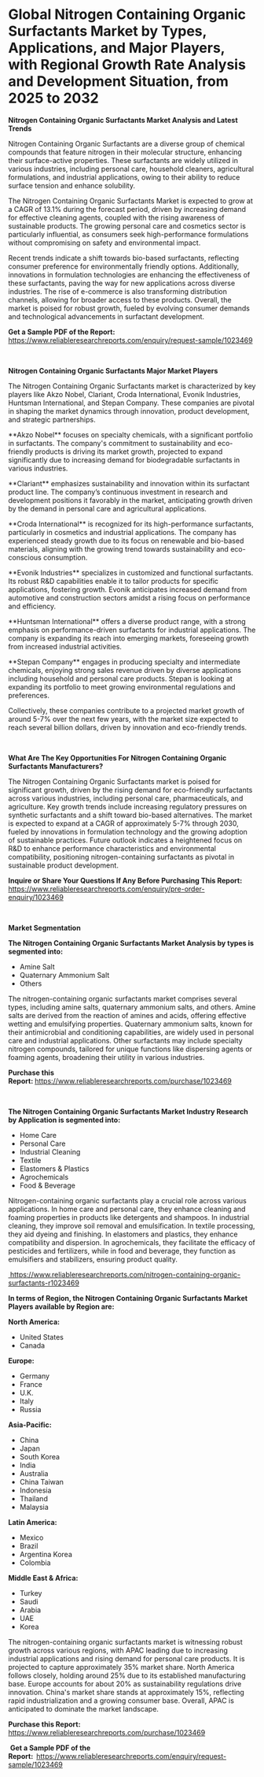 <p><h1>Global Nitrogen Containing Organic Surfactants Market by Types, Applications, and Major Players, with Regional Growth Rate Analysis and Development Situation, from 2025 to 2032</h1></p><p><strong>Nitrogen Containing Organic Surfactants Market Analysis and Latest Trends</strong></p>
<p><p>Nitrogen Containing Organic Surfactants are a diverse group of chemical compounds that feature nitrogen in their molecular structure, enhancing their surface-active properties. These surfactants are widely utilized in various industries, including personal care, household cleaners, agricultural formulations, and industrial applications, owing to their ability to reduce surface tension and enhance solubility.</p><p>The Nitrogen Containing Organic Surfactants Market is expected to grow at a CAGR of 13.1% during the forecast period, driven by increasing demand for effective cleaning agents, coupled with the rising awareness of sustainable products. The growing personal care and cosmetics sector is particularly influential, as consumers seek high-performance formulations without compromising on safety and environmental impact.</p><p>Recent trends indicate a shift towards bio-based surfactants, reflecting consumer preference for environmentally friendly options. Additionally, innovations in formulation technologies are enhancing the effectiveness of these surfactants, paving the way for new applications across diverse industries. The rise of e-commerce is also transforming distribution channels, allowing for broader access to these products. Overall, the market is poised for robust growth, fueled by evolving consumer demands and technological advancements in surfactant development.</p></p>
<p><strong>Get a Sample PDF of the Report:&nbsp;</strong> <a href="https://www.reliableresearchreports.com/enquiry/request-sample/1023469?utm_campaign=2202&utm_medium=2&utm_source=Github&utm_content=ia&utm_term=18042025&utm_id=nitrogen-containing-organic-surfactants">https://www.reliableresearchreports.com/enquiry/request-sample/1023469</a></p>
<p>&nbsp;</p>
<p><strong>Nitrogen Containing Organic Surfactants Major Market Players</strong></p>
<p><p>The Nitrogen Containing Organic Surfactants market is characterized by key players like Akzo Nobel, Clariant, Croda International, Evonik Industries, Huntsman International, and Stepan Company. These companies are pivotal in shaping the market dynamics through innovation, product development, and strategic partnerships.</p><p>**Akzo Nobel** focuses on specialty chemicals, with a significant portfolio in surfactants. The company's commitment to sustainability and eco-friendly products is driving its market growth, projected to expand significantly due to increasing demand for biodegradable surfactants in various industries.</p><p>**Clariant** emphasizes sustainability and innovation within its surfactant product line. The company’s continuous investment in research and development positions it favorably in the market, anticipating growth driven by the demand in personal care and agricultural applications.</p><p>**Croda International** is recognized for its high-performance surfactants, particularly in cosmetics and industrial applications. The company has experienced steady growth due to its focus on renewable and bio-based materials, aligning with the growing trend towards sustainability and eco-conscious consumption.</p><p>**Evonik Industries** specializes in customized and functional surfactants. Its robust R&D capabilities enable it to tailor products for specific applications, fostering growth. Evonik anticipates increased demand from automotive and construction sectors amidst a rising focus on performance and efficiency.</p><p>**Huntsman International** offers a diverse product range, with a strong emphasis on performance-driven surfactants for industrial applications. The company is expanding its reach into emerging markets, foreseeing growth from increased industrial activities.</p><p>**Stepan Company** engages in producing specialty and intermediate chemicals, enjoying strong sales revenue driven by diverse applications including household and personal care products. Stepan is looking at expanding its portfolio to meet growing environmental regulations and preferences.</p><p>Collectively, these companies contribute to a projected market growth of around 5-7% over the next few years, with the market size expected to reach several billion dollars, driven by innovation and eco-friendly trends.</p></p>
<p>&nbsp;</p>
<p><strong>What Are The Key Opportunities For Nitrogen Containing Organic Surfactants Manufacturers?</strong></p>
<p><p>The Nitrogen Containing Organic Surfactants market is poised for significant growth, driven by the rising demand for eco-friendly surfactants across various industries, including personal care, pharmaceuticals, and agriculture. Key growth trends include increasing regulatory pressures on synthetic surfactants and a shift toward bio-based alternatives. The market is expected to expand at a CAGR of approximately 5-7% through 2030, fueled by innovations in formulation technology and the growing adoption of sustainable practices. Future outlook indicates a heightened focus on R&D to enhance performance characteristics and environmental compatibility, positioning nitrogen-containing surfactants as pivotal in sustainable product development.</p></p>
<p><strong>Inquire or Share Your Questions If Any Before Purchasing This Report:</strong> <a href="https://www.reliableresearchreports.com/enquiry/pre-order-enquiry/1023469?utm_campaign=2202&utm_medium=2&utm_source=Github&utm_content=ia&utm_term=18042025&utm_id=nitrogen-containing-organic-surfactants">https://www.reliableresearchreports.com/enquiry/pre-order-enquiry/1023469</a></p>
<p>&nbsp;</p>
<p><strong>Market Segmentation</strong></p>
<p><strong>The Nitrogen Containing Organic Surfactants Market Analysis by types is segmented into:</strong></p>
<p><ul><li>Amine Salt</li><li>Quaternary Ammonium Salt</li><li>Others</li></ul></p>
<p><p>The nitrogen-containing organic surfactants market comprises several types, including amine salts, quaternary ammonium salts, and others. Amine salts are derived from the reaction of amines and acids, offering effective wetting and emulsifying properties. Quaternary ammonium salts, known for their antimicrobial and conditioning capabilities, are widely used in personal care and industrial applications. Other surfactants may include specialty nitrogen compounds, tailored for unique functions like dispersing agents or foaming agents, broadening their utility in various industries.</p></p>
<p><strong>Purchase this Report:&nbsp;</strong><a href="https://www.reliableresearchreports.com/purchase/1023469?utm_campaign=2202&utm_medium=2&utm_source=Github&utm_content=ia&utm_term=18042025&utm_id=nitrogen-containing-organic-surfactants">https://www.reliableresearchreports.com/purchase/1023469</a></p>
<p>&nbsp;</p>
<p><strong>The Nitrogen Containing Organic Surfactants Market Industry Research by Application is segmented into:</strong></p>
<p><ul><li>Home Care</li><li>Personal Care</li><li>Industrial Cleaning</li><li>Textile</li><li>Elastomers & Plastics</li><li>Agrochemicals</li><li>Food & Beverage</li></ul></p>
<p><p>Nitrogen-containing organic surfactants play a crucial role across various applications. In home care and personal care, they enhance cleaning and foaming properties in products like detergents and shampoos. In industrial cleaning, they improve soil removal and emulsification. In textile processing, they aid dyeing and finishing. In elastomers and plastics, they enhance compatibility and dispersion. In agrochemicals, they facilitate the efficacy of pesticides and fertilizers, while in food and beverage, they function as emulsifiers and stabilizers, ensuring product quality.</p></p>
<p><a href="https://www.reliableresearchreports.com/nitrogen-containing-organic-surfactants-r1023469?utm_campaign=2202&utm_medium=2&utm_source=Github&utm_content=ia&utm_term=18042025&utm_id=nitrogen-containing-organic-surfactants">&nbsp;https://www.reliableresearchreports.com/nitrogen-containing-organic-surfactants-r1023469</a></p>
<p><strong>In terms of Region, the Nitrogen Containing Organic Surfactants Market Players available by Region are:</strong></p>
<p>
    <p> <strong> North America: </strong>
        <ul>
            <li>United States</li>
            <li>Canada</li>
        </ul>
        </p> 
    <p> <strong> Europe: </strong>
        <ul>
            <li>Germany</li>
            <li>France</li>
            <li>U.K.</li>
            <li>Italy</li>
            <li>Russia</li>
        </ul>
        </p> 
    <p> <strong> Asia-Pacific: </strong>
        <ul>
            <li>China</li>
            <li>Japan</li>
            <li>South Korea</li>
            <li>India</li>
            <li>Australia</li>
            <li>China Taiwan</li>
            <li>Indonesia</li>
            <li>Thailand</li>
            <li>Malaysia</li>
        </ul>
        </p> 
    <p> <strong> Latin America: </strong>
        <ul>
            <li>Mexico</li>
            <li>Brazil</li>
            <li>Argentina Korea</li>
            <li>Colombia</li>
        </ul>
        </p> 
    <p> <strong> Middle East & Africa: </strong>
        <ul>
            <li>Turkey</li>
            <li>Saudi</li>
            <li>Arabia</li>
            <li>UAE</li>
            <li>Korea</li>
        </ul>
    </p>
    </p>
<p><p>The nitrogen-containing organic surfactants market is witnessing robust growth across various regions, with APAC leading due to increasing industrial applications and rising demand for personal care products. It is projected to capture approximately 35% market share. North America follows closely, holding around 25% due to its established manufacturing base. Europe accounts for about 20% as sustainability regulations drive innovation. China's market share stands at approximately 15%, reflecting rapid industrialization and a growing consumer base. Overall, APAC is anticipated to dominate the market landscape.</p></p>
<p><strong>Purchase this Report: </strong><a href="https://www.reliableresearchreports.com/purchase/1023469?utm_campaign=2202&utm_medium=2&utm_source=Github&utm_content=ia&utm_term=18042025&utm_id=nitrogen-containing-organic-surfactants">https://www.reliableresearchreports.com/purchase/1023469</a></p>
<p>&nbsp;<strong>Get a Sample PDF of the Report:&nbsp;&nbsp;</strong><a href="https://www.reliableresearchreports.com/enquiry/request-sample/1023469?utm_campaign=2202&utm_medium=2&utm_source=Github&utm_content=ia&utm_term=18042025&utm_id=nitrogen-containing-organic-surfactants">https://www.reliableresearchreports.com/enquiry/request-sample/1023469</a></p>
<p><strong></strong></p>
<p><p></p><p></p><p></p></p>